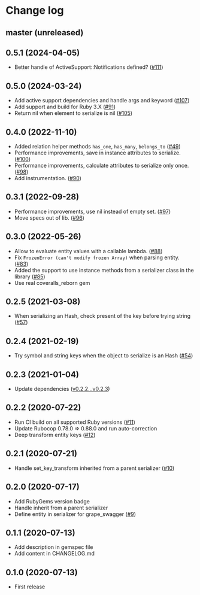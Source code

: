 # Change log

## master (unreleased)

## 0.5.1 (2024-04-05)

* Better handle of ActiveSupport::Notifications defined? ([#111](https://github.com/petalmd/bright_serializer/pull/111))

## 0.5.0 (2024-03-24)

* Add active support dependencies and handle args and keyword ([#107](https://github.com/petalmd/bright_serializer/pull/107))
* Add support and build for Ruby 3.X ([#91](https://github.com/petalmd/bright_serializer/pull/91))
* Return nil when element to serialize is nil ([#105](https://github.com/petalmd/bright_serializer/pull/105))

## 0.4.0 (2022-11-10)

* Added relation helper methods `has_one`, `has_many`, `belongs_to` ([#49](https://github.com/petalmd/bright_serializer/pull/49))
* Performance improvements, save in instance attributes to serialize. ([#100](https://github.com/petalmd/bright_serializer/pull/100))
* Performance improvements, calculate attributes to serialize only once. ([#98](https://github.com/petalmd/bright_serializer/pull/98))
* Add instrumentation. ([#90](https://github.com/petalmd/bright_serializer/pull/90))

## 0.3.1 (2022-09-28)

* Performance improvements, use nil instead of empty set. ([#97](https://github.com/petalmd/bright_serializer/pull/97))
* Move specs out of lib. ([#96](https://github.com/petalmd/bright_serializer/pull/96))

## 0.3.0 (2022-05-26)

* Allow to evaluate entity values with a callable lambda. ([#88](https://github.com/petalmd/bright_serializer/pull/88))
* Fix `FrozenError (can't modify frozen Array)` when parsing entity. ([#83](https://github.com/petalmd/bright_serializer/pull/83))
* Added the support to use instance methods from a serializer class in the library ([#85](https://github.com/petalmd/bright_serializer/pull/85))
* Use real coveralls_reborn gem

## 0.2.5 (2021-03-08)

* When serializing an Hash, check present of the key before trying string ([#57](https://github.com/petalmd/bright_serializer/pull/57))

## 0.2.4 (2021-02-19)

* Try symbol and string keys when the object to serialize is an Hash ([#54](https://github.com/petalmd/bright_serializer/pull/54))

## 0.2.3 (2021-01-04)

* Update dependencies ([v0.2.2...v0.2.3](https://github.com/petalmd/bright_serializer/compare/v0.2.2...v0.2.3))

## 0.2.2 (2020-07-22)

* Run CI build on all supported Ruby versions ([#11](https://github.com/petalmd/bright_serializer/pull/11))
* Update Rubocop 0.78.0 => 0.88.0 and run auto-correction
* Deep transform entity keys ([#12](https://github.com/petalmd/bright_serializer/pull/12))

## 0.2.1 (2020-07-21)

* Handle set_key_transform inherited from a parent serializer ([#10](https://github.com/petalmd/bright_serializer/pull/10))

## 0.2.0 (2020-07-17)

* Add RubyGems version badge
* Handle inherit from a parent serializer
* Define entity in serializer for grape_swagger ([#9](https://github.com/petalmd/bright_serializer/pull/9))

## 0.1.1 (2020-07-13)

* Add description in gemspec file
* Add content in CHANGELOG.md

## 0.1.0 (2020-07-13)

* First release
